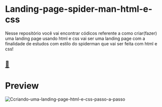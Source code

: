 # Landing-page-spider-man-html-e-css
Nesse repositório você vai encontrar códicos referente a como criar(fazer) uma landing page usando html e css vai ser uma landing page com a finalidade de estudos com estilo do spiderman que vai ser feita com html e css! 
## [🎥](https://www.youtube.com/watch?v=zBVzyJmgQbc)
# Preview
![Ccriando-uma-landing-page-html-e-css-passo-a-passo](/criando-uma-landing-page-html-e-css-passo-a-passo.png)
